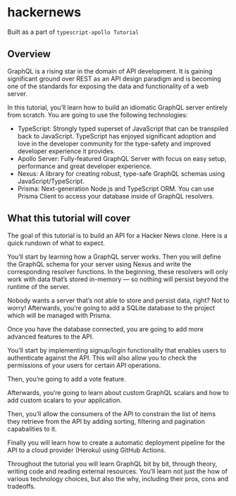 # hackernews

Built as a part of `typescript-apollo Tutorial`

## Overview

GraphQL is a rising star in the domain of API development. It is gaining significant ground over REST as an API design paradigm and is becoming one of the standards for exposing the data and functionality of a web server.

In this tutorial, you’ll learn how to build an idiomatic GraphQL server entirely from scratch. You are going to use the following technologies:
- TypeScript: Strongly typed superset of JavaScript that can be transpiled back to JavaScript. TypeScript has enjoyed significant adoption and love in the developer community for the type-safety and improved developer experience it provides.
- Apollo Server: Fully-featured GraphQL Server with focus on easy setup, performance and great developer experience.
- Nexus: A library for creating robust, type-safe GraphQL schemas using JavaScript/TypeScript.
- Prisma: Next-generation Node.js and TypeScript ORM. You can use Prisma Client to access your database inside of GraphQL resolvers.

## What this tutorial will cover

The goal of this tutorial is to build an API for a Hacker News clone. Here is a quick rundown of what to expect.

You’ll start by learning how a GraphQL server works. Then you will define the GraphQL schema for your server using Nexus and write the corresponding resolver functions. In the beginning, these resolvers will only work with data that’s stored in-memory — so nothing will persist beyond the runtime of the server.

Nobody wants a server that’s not able to store and persist data, right? Not to worry! Afterwards, you’re going to add a SQLite database to the project which will be managed with Prisma.

Once you have the database connected, you are going to add more advanced features to the API.

You’ll start by implementing signup/login functionality that enables users to authenticate against the API. This will also allow you to check the permissions of your users for certain API operations.

Then, you’re going to add a vote feature.

Afterwards, you’re going to learn about custom GraphQL scalars and how to add custom scalars to your application.

Then, you’ll allow the consumers of the API to constrain the list of items they retrieve from the API by adding sorting, filtering and pagination capabalities to it.

Finally you will learn how to create a automatic deployment pipeline for the API to a cloud provider (Heroku) using GitHub Actions.

Throughout the tutorial you will learn GraphQL bit by bit, through theory, writing code and reading external resources. You’ll learn not just the how of various technology choices, but also the why, including their pros, cons and tradeoffs. 
